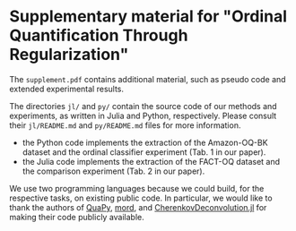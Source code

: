 # Supplementary material for "Ordinal Quantification Through Regularization"

The `supplement.pdf` contains additional material, such as pseudo code and extended experimental results.

The directories `jl/` and `py/` contain the source code of our methods and experiments, as written in Julia and Python, respectively. Please consult their `jl/README.md` and `py/README.md` files for more information.

- the Python code implements the extraction of the Amazon-OQ-BK dataset and the ordinal classifier experiment (Tab. 1 in our paper).
- the Julia code implements the extraction of the FACT-OQ dataset and the comparison experiment (Tab. 2 in our paper).

We use two programming languages because we could build, for the respective tasks, on existing public code. In particular, we would like to thank the authors of [QuaPy](https://github.com/HLT-ISTI/QuaPy), [mord](https://github.com/fabianp/mord), and [CherenkovDeconvolution.jl](https://github.com/mirkobunse/CherenkovDeconvolution.jl) for making their code publicly available.
